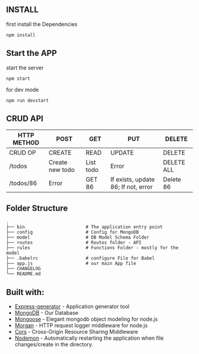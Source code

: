## INSTALL

first install the Dependencies
```
npm install
```


## Start the APP
start the server
```
npm start
```

for dev mode
```
npm run devstart
```

## CRUD API ##
| HTTP METHOD | POST             | GET       | PUT         | DELETE      |
| ----------- | ---------------- | --------- | ----------- | ----------- |
| CRUD OP     | CREATE           | READ      | UPDATE      | DELETE      |
| /todos      | Create new todo  | List todo | Error       | DELETE ALL  |
| /todos/86   | Error            | GET 86    | If exists, update 86; If not, error | Delete 86 |


## Folder Structure

    .
    ├── bin                       # The application entry point
    ├── config                    # Config for MongoDB
    ├── model                     # DB Model Schema Folder
    ├── routes                    # Routes folder - API
    ├── rules                     # Functions Folder - mostly for the model
    ├── .babelrc                  # configure File for Babel
    ├── app.js                    # our main App file
    ├── CHANGELOG                 
    └── README.md

## Built with:
* [Express-generator](https://expressjs.com/en/starter/generator.html) -  Application generator tool
* [MongoDB](https://www.mongodb.com/) -  Our Database
* [Mongoose](https://mongoosejs.com/) - Elegant mongodb object modeling for node.js
* [Morgan](https://www.npmjs.com/package/morgan) - HTTP request logger middleware for node.js
* [Cors](https://www.npmjs.com/package/cors) - Cross-Origin Resource Sharing Middleware
* [Nodemon](https://www.npmjs.com/package/nodemon) - Automatically restarting the application when file changes/create in the directory.

